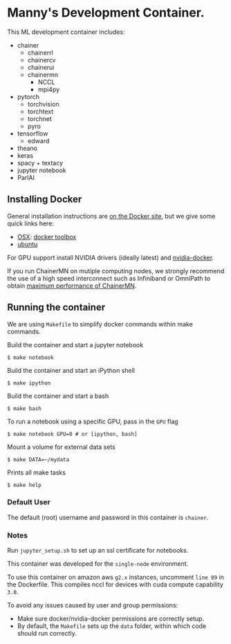 # Manny's Development Container.
This ML development container includes:
- chainer
	- chainerrl
	- chainercv
	- chainerui
	- chainermn
		- NCCL
		- mpi4py
- pytorch
	- torchvision
	- torchtext 
	- torchnet 
	- pyro
- tensorflow
	- edward
- theano
- keras
- spacy + textacy
- jupyter notebook
- ParlAI


## Installing Docker

General installation instructions are
[on the Docker site](https://docs.docker.com/installation/), but we give some
quick links here:

* [OSX](https://docs.docker.com/installation/mac/): [docker toolbox](https://www.docker.com/toolbox)
* [ubuntu](https://docs.docker.com/installation/ubuntulinux/)


For GPU support install NVIDIA drivers (ideally latest) and
[nvidia-docker](https://github.com/NVIDIA/nvidia-docker).


If you run ChainerMN on mutiple computing nodes, we strongly recommend the use of a high speed interconnect such as Infiniband or OmniPath to obtain [maximum performance of ChainerMN](https://chainer.org/general/2017/02/08/Performance-of-Distributed-Deep-Learning-Using-ChainerMN.html#principle-of-chainermn-implementation).

## Running the container

We are using `Makefile` to simplify docker commands within make commands.

Build the container and start a jupyter notebook

    $ make notebook

Build the container and start an iPython shell

    $ make ipython

Build the container and start a bash

    $ make bash

To run a notebook using a specific GPU, pass in the `GPU` flag

    $ make notebook GPU=0 # or [ipython, bash]


Mount a volume for external data sets

    $ make DATA=~/mydata

Prints all make tasks

    $ make help


### Default User

The default (root) username and password in this container is `chainer`.


### Notes
Run `jupyter_setup.sh` to set up an ssl certificate for notebooks.

This container was developed for the `single-node` environment.

To use this container on amazon aws `g2.x` instances, uncomment `line 89` in the Dockerfile.
This compiles nccl for devices with cuda compute capability `3.0`.

To avoid any issues caused by user and group permissions:
 - Make sure docker/nvidia-docker permissions are correctly setup.
 - By default, the `Makefile` sets up the `data` folder, within which code should run correctly.
